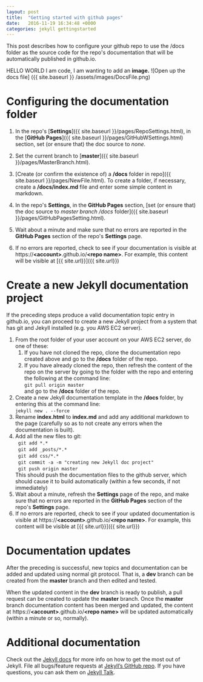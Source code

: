 ```yaml
---
layout: post
title:  "Getting started with github pages"
date:   2016-11-19 16:34:48 +0000
categories: jekyll gettingstarted
---
```


This post describes how to configure your github repo to use the /docs folder as the source code for the repo's documentation that will be automatically published in github.io.

HELLO WORLD I am code, I am wanting to add an **image.**
![Open up the docs file] ({{ site.baseurl }} /assets/images/DocsFile.png)

# Configuring the documentation folder

1. In the repo's [**Settings**]({{ site.baseurl }}/pages/RepoSettings.html), in the [**GitHub Pages**]({{ site.baseurl }}/pages/GitHubWSettings.html) section, set (or ensure that) the doc source to _none_.

2. Set the current branch to [**master**]({{ site.baseurl }}/pages/MasterBranch.html).
2. [Create (or confirm the existence of) a **/docs** folder in repo]({{ site.baseurl }}/pages/NewFile.html). To create a folder, if necessary, create a **/docs/index.md** file and enter some simple content in markdown.
3. In the repo's **Settings**, in the **GitHub Pages** section, [set (or ensure that) the doc source to _master branch /docs_ folder]({{ site.baseurl }}/pages/GitHubPagesSetting.html).
4. Wait about a minute and make sure that no errors are reported in the **GitHub Pages** section of the repo's **Settings** page. 
5. If no errors are reported, check to see if your documentation is visible at https://**<account\>**.github.io/**<repo name\>**. For example, this content will be visible at [{{ site.url}}]({{ site.url}})

# Create a new Jekyll documentation project

If the preceding steps produce a valid documentation topic entry in github.io, you can proceed to create a new Jekyll project from a system that has git and Jekyll installed (e.g. you AWS EC2 server).

1. From the root folder of your user account on your AWS EC2 server, do one of these: 
	1. If you have not cloned the repo, clone the documentation repo created above and go to the **/docs** folder of the repo.
	2. If you have already cloned the repo, then refresh the content of the repo on the server by going to the folder with the repo and entering the following at the command line:<br>
```git pull origin master```<br>
and go to the **/docs** folder of the repo.
2.  Create a new Jekyll documentation template in the **/docs** folder, by entering this at the command line: <br>
```jekyll new . --force``` <br>
3. Rename **index.html** to **index.md** and add any additional markdown to the page (carefully so as to not create any errors when the documentation is built).
4. Add all the new files to git:<br>
```	git add *.*```<br>
```	git add _posts/*.*```<br>
```	git add css/*.*```<br>
```	git commit -a -m "creating new Jekyll doc project"```<br>
```	git push origin master```<br>
This should push the documentation files to the github server, which should cause it to build automatically (within a few seconds, if not immediately)
5. Wait about a minute, refresh the **Settings** page of the repo, and make sure that no errors are reported in the **GitHub Pages** section of the repo's **Settings** page. 
6. If no errors are reported, check to see if your updated documentation is visible at https://**<account\>**.github.io/**<repo name\>**. For example, this content will be visible at [{{ site.url}}]({{ site.url}})

# Documentation updates

After the preceding is successful, new topics and documentation can be added and updated using normal git protocol. That is, a **dev** branch can be created from the **master** branch and then edited and tested. 

When the updated content in the **dev** branch is ready to publish, a pull request can be created to update the **master** branch. Once the **master** branch documentation content has been merged and updated, the content at https://**<account\>**.github.io/**<repo name\>** will be updated automatically (within a minute or so, normally).

# Additional documentation

Check out the [Jekyll docs][jekyll-docs] for more info on how to get the most out of Jekyll. File all bugs/feature requests at [Jekyll’s GitHub repo][jekyll-gh]. If you have questions, you can ask them on [Jekyll Talk][jekyll-talk].

[jekyll-docs]: http://jekyllrb.com/docs/home
[jekyll-gh]:   https://github.com/jekyll/jekyll
[jekyll-talk]: https://talk.jekyllrb.com/
